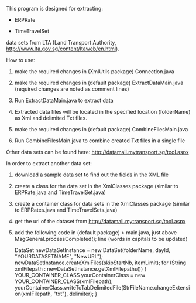 This program is designed for extracting:

* ERPRate

* TimeTravelSet

data sets from LTA (Land Transport Authority, http://www.lta.gov.sg/content/ltaweb/en.html).



How to use:

1)	make the required changes in (XmlUtils package) Connection.java

2)	make the required changes in (default package) ExtractDataMain.java
(required changes are noted as comment lines)

3)	Run ExtractDataMain.java to extract data

4)	Extracted data files will be located in the specified location (folderName) as Xml and delimited Txt files.

5)	make the required changes in (default package) CombineFilesMain.java

6)	Run CombineFilesMain.java to combine created Txt files in a single file



Other data sets can be found here: http://datamall.mytransport.sg/tool.aspx



In order to extract another data set:

1)	download a sample data set to find out the fields in the XML file

2)	create a class for the data set in the XmlClasses package (similar to ERPRate.java and TimeTravelSet.java)

3)	create a container class for data sets in the XmlClasses package (similar to ERPRates.java and TimeTravelSets.java)

4)	get the url of the dataset from http://datamall.mytransport.sg/tool.aspx

5)	add the following code in (default package) > main.java, just above MsgGeneral.processCompleted(); line
		(words in capitals to be updated)

	DataSet newDataSetInstance = new DataSet(folderName, dayId, "YOURDATASETNAME", "NewURL");
	newDataSetInstance.createXmlFiles(skipStartNb, itemLimit);
	for (String xmlFilepath : newDataSetInstance.getXmlFilepaths()) {
		YOUR_CONTAINER_CLASS yourContainerClass = new YOUR_CONTAINER_CLASS(xmlFilepath);
		yourContainerClass.writeToTabDelimitedFile(StrFileName.changeExtension(xmlFilepath, "txt"), delimiter);
	}